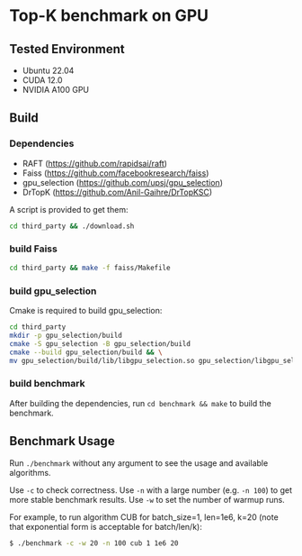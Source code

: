 # Top-K benchmark on GPU

## Tested Environment

* Ubuntu 22.04
* CUDA 12.0
* NVIDIA A100 GPU


## Build

### Dependencies

* RAFT (https://github.com/rapidsai/raft)
* Faiss (https://github.com/facebookresearch/faiss)
* gpu_selection (https://github.com/upsj/gpu_selection)
* DrTopK (https://github.com/Anil-Gaihre/DrTopKSC)

A script is provided to get them:

```bash
cd third_party && ./download.sh
```

### build Faiss

```bash
cd third_party && make -f faiss/Makefile
```

### build gpu_selection

Cmake is required to build gpu_selection:

```bash
cd third_party
mkdir -p gpu_selection/build
cmake -S gpu_selection -B gpu_selection/build
cmake --build gpu_selection/build && \
mv gpu_selection/build/lib/libgpu_selection.so gpu_selection/libgpu_selection.so
```

### build benchmark

After building the dependencies, run `cd benchmark && make` to build the benchmark.


## Benchmark Usage
Run `./benchmark` without any argument to see the usage and available algorithms.

Use `-c` to check correctness. Use `-n` with a large number (e.g. `-n 100`) to get more stable benchmark results. Use `-w` to set the number of warmup runs.

For example, to run algorithm CUB for batch_size=1, len=1e6, k=20 (note that exponential form is acceptable for batch/len/k):

```bash
$ ./benchmark -c -w 20 -n 100 cub 1 1e6 20
```
